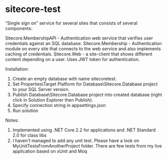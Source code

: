 # sitecore-test

“Single sign on” service for several sites that consists of several components:

Sitecore.MembershipAPI - Authentication web service that verifies user credentials against an SQL database.
Sitecore.Membership - Authentication module on every site that connects to the web service and also implements caching of credentials.
Sitecore.Web - a site-client that shows different content depending on a user. Uses JWT token for authentication.

Installation:

1. Create an empty database with name sitecoretest.
2. Set Properties\Target Platform for Database\Sitecore.Database project to your SQL Server version.
3. Publish Database\Sitecore.Database project into created database (right click in Solution Explorer then Publish).
4. Specify connection string in appsettings.json
5. Run solution

Notes:

1. Implemented using .NET Core 2.2 for applications and .NET Standard 2.0 for class libs
2. I haven't managed to add any unit test. Please have a look on MyUnitTestsFromAnotherProject folder. There are few tests from my live application based on xUnit and Moq